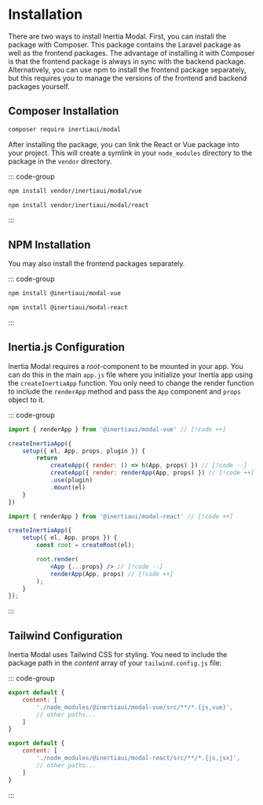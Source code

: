 # Installation

There are two ways to install Inertia Modal. First, you can install the package with Composer. This package contains the Laravel package as well as the frontend packages. The advantage of installing it with Composer is that the frontend package is always in sync with the backend package. Alternatively, you can use npm to install the frontend package separately, but this requires you to manage the versions of the frontend and backend packages yourself.

## Composer Installation

```bash
composer require inertiaui/modal
```

After installing the package, you can link the React or Vue package into your project. This will create a symlink in your `node_modules` directory to the package in the `vendor` directory.

::: code-group

```bash [Vue]
npm install vendor/inertiaui/modal/vue
```

```bash [React]
npm install vendor/inertiaui/modal/react
```

:::

## NPM Installation

You may also install the frontend packages separately.

::: code-group

```bash [Vue]
npm install @inertiaui/modal-vue
```

```bash [React]
npm install @inertiaui/modal-react
```

:::

## Inertia.js Configuration

Inertia Modal requires a *root*-component to be mounted in your app. You can do this in the main `app.js` file where you initialize your Inertia app using the `createInertiaApp` function. You only need to change the render function to include the `renderApp` method and pass the `App` component and `props` object to it.

::: code-group

```js [Vue]
import { renderApp } from '@inertiaui/modal-vue' // [!code ++]

createInertiaApp({
    setup({ el, App, props, plugin }) {
        return
            createApp({ render: () => h(App, props) }) // [!code --]
            createApp({ render: renderApp(App, props) }) // [!code ++]
            .use(plugin)
            .mount(el)
    }
})
```

```jsx [React]
import { renderApp } from '@inertiaui/modal-react' // [!code ++]

createInertiaApp({
    setup({ el, App, props }) {
        const root = createRoot(el);

        root.render(
            <App {...props} /> // [!code --]
            renderApp(App, props) // [!code ++]
        );
    }
});
```

:::

## Tailwind Configuration

Inertia Modal uses Tailwind CSS for styling. You need to include the package path in the *content* array of your `tailwind.config.js` file:

::: code-group

```js [Vue]
export default {
    content: [
        './node_modules/@inertiaui/modal-vue/src/**/*.{js,vue}',
        // other paths...
    ]
}
```

```js [React]
export default {
    content: [
        './node_modules/@inertiaui/modal-react/src/**/*.{js,jsx}',
        // other paths...
    ]
}
```

:::
